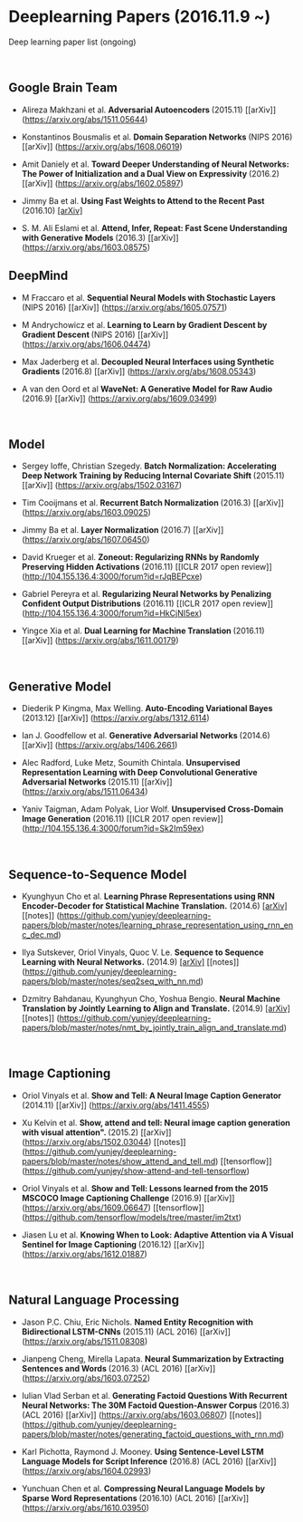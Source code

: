 # Deeplearning Papers (2016.11.9 ~) 
Deep learning paper list (ongoing)

<br>

## Google Brain Team

* Alireza Makhzani et al. <b> Adversarial Autoencoders </b> (2015.11) [[arXiv]] (https://arxiv.org/abs/1511.05644)

* Konstantinos Bousmalis et al. <b> Domain Separation Networks </b> (NIPS 2016) [[arXiv]] (https://arxiv.org/abs/1608.06019)

* Amit Daniely et al. <b> Toward Deeper Understanding of Neural Networks: The Power of Initialization and a Dual View on Expressivity </b> (2016.2) [[arXiv]] (https://arxiv.org/abs/1602.05897)

* Jimmy Ba et al. <b> Using Fast Weights to Attend to the Recent Past </b> (2016.10) [[arXiv]](https://arxiv.org/abs/1610.06258)

* S. M. Ali Eslami et al. <b> Attend, Infer, Repeat: Fast Scene Understanding with Generative Models </b> (2016.3) [[arXiv]] (https://arxiv.org/abs/1603.08575)






## DeepMind

* M Fraccaro et al. <b> Sequential Neural Models with Stochastic Layers </b> (NIPS 2016) [[arXiv]] (https://arxiv.org/abs/1605.07571)

* M Andrychowicz et al. <b> Learning to Learn by Gradient Descent by Gradient Descent </b> (NIPS 2016) [[arXiv]] (https://arxiv.org/abs/1606.04474)

* Max Jaderberg et al. <b> Decoupled Neural Interfaces using Synthetic Gradients </b> (2016.8) [[arXiv]] (https://arxiv.org/abs/1608.05343)

* A van den Oord et al <b> WaveNet: A Generative Model for Raw Audio </b> (2016.9) [[arXiv]] (https://arxiv.org/abs/1609.03499)



<br>


## Model
* Sergey Ioffe, Christian Szegedy. <b> Batch Normalization: Accelerating Deep Network Training by Reducing Internal Covariate Shift </b> (2015.11) [[arXiv]] (https://arxiv.org/abs/1502.03167)

* Tim Cooijmans et al. <b> Recurrent Batch Normalization </b> (2016.3) [[arXiv]] (https://arxiv.org/abs/1603.09025)

* Jimmy Ba et al. <b> Layer Normalization </b> (2016.7) [[arXiv]] (https://arxiv.org/abs/1607.06450)

* David Krueger et al. <b> Zoneout: Regularizing RNNs by Randomly Preserving Hidden Activations </b> (2016.11) [[ICLR 2017 open review]] (http://104.155.136.4:3000/forum?id=rJqBEPcxe)

* Gabriel Pereyra et al. <b> Regularizing Neural Networks by Penalizing Confident Output Distributions </b> (2016.11) [[ICLR 2017 open review]] (http://104.155.136.4:3000/forum?id=HkCjNI5ex)

* Yingce Xia et al. <b> Dual Learning for Machine Translation </b> (2016.11) [[arXiv]] (https://arxiv.org/abs/1611.00179)


<br>

## Generative Model

* Diederik P Kingma, Max Welling. <b> Auto-Encoding Variational Bayes </b> (2013.12) [[arXiv]] (https://arxiv.org/abs/1312.6114)

* Ian J. Goodfellow et al. <b> Generative Adversarial Networks </b> (2014.6) [[arXiv]] (https://arxiv.org/abs/1406.2661)

* Alec Radford, Luke Metz, Soumith Chintala. <b> Unsupervised Representation Learning with Deep Convolutional Generative Adversarial Networks </b> (2015.11) [[arXiv]] (https://arxiv.org/abs/1511.06434)

* Yaniv Taigman, Adam Polyak, Lior Wolf. <b>Unsupervised Cross-Domain Image Generation</b> (2016.11) [[ICLR 2017 open review]] (http://104.155.136.4:3000/forum?id=Sk2Im59ex) 

<br>

## Sequence-to-Sequence Model
* Kyunghyun Cho et al. <b>Learning Phrase Representations using RNN Encoder-Decoder for Statistical Machine Translation.</b> (2014.6) [[arXiv]](https://arxiv.org/abs/1406.1078) [[notes]] (https://github.com/yunjey/deeplearning-papers/blob/master/notes/learning_phrase_representation_using_rnn_enc_dec.md)

* Ilya Sutskever, Oriol Vinyals, Quoc V. Le. <b> Sequence to Sequence Learning with Neural Networks.</b> (2014.9) [[arXiv]](https://arxiv.org/abs/1409.3215) [[notes]] (https://github.com/yunjey/deeplearning-papers/blob/master/notes/seq2seq_with_nn.md)

* Dzmitry Bahdanau, Kyunghyun Cho, Yoshua Bengio. <b> Neural Machine Translation by Jointly Learning to Align and Translate.</b> (2014.9) [[arXiv]](https://arxiv.org/abs/1409.0473) [[notes]] (https://github.com/yunjey/deeplearning-papers/blob/master/notes/nmt_by_jointly_train_align_and_translate.md)

<br>

## Image Captioning
* Oriol Vinyals et al. <b> Show and Tell: A Neural Image Caption Generator </b> (2014.11) [[arXiv]] (https://arxiv.org/abs/1411.4555) 

* Xu Kelvin et al. <b> Show, attend and tell: Neural image caption generation with visual attention". </b> (2015.2) [[arXiv]] (https://arxiv.org/abs/1502.03044) [[notes]] (https://github.com/yunjey/deeplearning-papers/blob/master/notes/show_attend_and_tell.md)  [[tensorflow]] (https://github.com/yunjey/show-attend-and-tell-tensorflow)

* Oriol Vinyals et al. <b> Show and Tell: Lessons learned from the 2015 MSCOCO Image Captioning Challenge </b> (2016.9) [[arXiv]] (https://arxiv.org/abs/1609.06647) [[tensorflow]] (https://github.com/tensorflow/models/tree/master/im2txt)

* Jiasen Lu et al. <b> Knowing When to Look: Adaptive Attention via A Visual Sentinel for Image Captioning </b> (2016.12) [[arXiv]] (https://arxiv.org/abs/1612.01887)

<br>

## Natural Language Processing

* Jason P.C. Chiu, Eric Nichols. <b> Named Entity Recognition with Bidirectional LSTM-CNNs </b> (2015.11) (ACL 2016) [[arXiv]] (https://arxiv.org/abs/1511.08308) 

* Jianpeng Cheng, Mirella Lapata. <b> Neural Summarization by Extracting Sentences and Words </b> (2016.3) (ACL 2016) [[arXiv]] (https://arxiv.org/abs/1603.07252)

* Iulian Vlad Serban et al. <b> Generating Factoid Questions With Recurrent Neural Networks: The 30M Factoid Question-Answer Corpus </b> (2016.3) (ACL 2016) [[arXiv]] (https://arxiv.org/abs/1603.06807) [[notes]] (https://github.com/yunjey/deeplearning-papers/blob/master/notes/generating_factoid_questions_with_rnn.md) 

* Karl Pichotta, Raymond J. Mooney. <b> Using Sentence-Level LSTM Language Models for Script Inference </b> (2016.8) (ACL 2016) [[arXiv]] (https://arxiv.org/abs/1604.02993)

* Yunchuan Chen et al. <b> Compressing Neural Language Models by Sparse Word Representations </b> (2016.10) (ACL 2016) [[arXiv]] (https://arxiv.org/abs/1610.03950)

